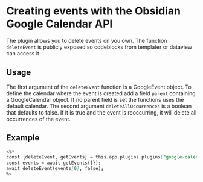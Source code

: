 # Creating events with the Obsidian Google Calendar API

The plugin allows you to delete events on you own. The function `deleteEvent` is publicly exposed so codeblocks from templater or dataview can access it.

## Usage

The first argument of the `deleteEvent` function is a GoogleEvent object. To define the calendar where the event is created add a field `parent` containing a GoogleCalendar object. If no parent field is set the functions uses the default calendar. The second argument `deleteAllOccurrences` is a boolean that defaults to false. If it is true and the event is reoccurring, it will delete all occurrences of the event.

## Example

~~~markdown
<%*
const {deleteEvent, getEvents} = this.app.plugins.plugins["google-calendar"].api;
const events = await getEvents({});
await deleteEvent(events[0], false);
%>
~~~
